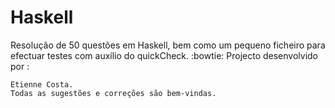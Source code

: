 # Haskell
Resolução de 50 questões em Haskell, bem como um pequeno ficheiro para efectuar testes com auxílio do quickCheck.
:bowtie:
Projecto desenvolvido por :
```
Etienne Costa.
Todas as sugestões e correções são bem-vindas.
```
